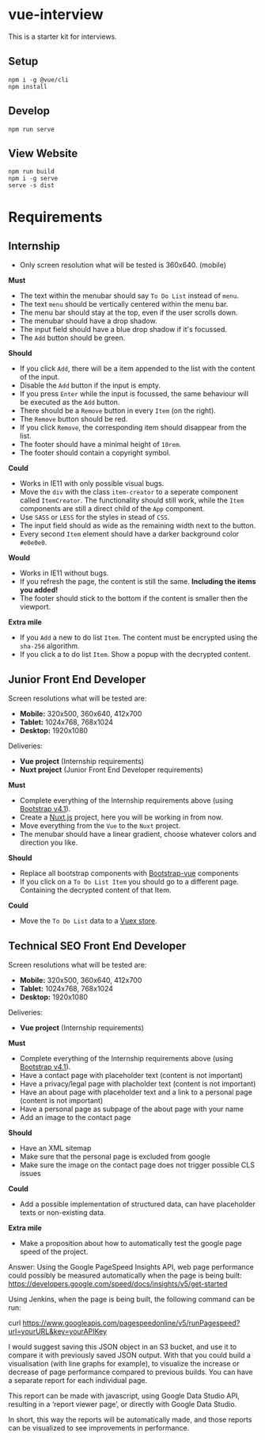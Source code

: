 # vue-interview
This is a starter kit for interviews.

## Setup
```
npm i -g @vue/cli
npm install
```

## Develop
```
npm run serve
```

## View Website
```
npm run build
npm i -g serve
serve -s dist
```

# Requirements
## Internship
- Only screen resolution what will be tested is 360x640. (mobile)

**Must**
- The text within the menubar should say `To Do List` instead of `menu`.
- The text `menu` should be vertically centered within the menu bar.
- The menu bar should stay at the top, even if the user scrolls down.
- The menubar should have a drop shadow.
- The input field should have a blue drop shadow if it's focussed.
- The `Add` button should be green.


**Should**
- If you click `Add`, there will be a item appended to the list with the content of the input.
- Disable the `Add` button if the input is empty.
- If you press `Enter` while the input is focussed, the same behaviour will be executed as the `Add` button.
- There should be a `Remove` button in every `Item` (on the right).
- The `Remove` button should be red.
- If you click `Remove`, the corresponding item should disappear from the list.
- The footer should have a minimal height of `10rem`.
- The footer should contain a copyright symbol. 

**Could**
- Works in IE11 with only possible visual bugs.
- Move the `div` with the class `item-creator` to a seperate component called `ItemCreator`. The functionality should still work, while the `Item` components are still a direct child of the `App` component.
- Use `SASS` or `LESS` for the styles in stead of `CSS`.
- The input field should as wide as the remaining width next to the button.
- Every second `Item` element should have a darker background color `#e0e0e0`.

**Would**
- Works in IE11 without bugs.
- If you refresh the page, the content is still the same. **Including the items you added!**
- The footer should stick to the bottom if the content is smaller then the viewport.

**Extra mile**
- If you `Add` a new to do list `Item`. The content must be encrypted using the `sha-256` algorithm.
- If you click a to do list `Item`. Show a popup with the decrypted content.

## Junior Front End Developer
Screen resolutions what will be tested are:
- **Mobile:** 320x500, 360x640, 412x700
- **Tablet:** 1024x768, 768x1024
- **Desktop:** 1920x1080

Deliveries:
- **Vue project** (Internship requirements)
- **Nuxt project** (Junior Front End Developer requirements)

**Must**
- Complete everything of the Internship requirements above (using [Bootstrap v4.1](https://getbootstrap.com/)).
- Create a [Nuxt.js](https://nuxtjs.org/guide) project, here you will be working in from now.
- Move everything from the `Vue` to the `Nuxt` project.
- The menubar should have a linear gradient, choose whatever colors and direction you like.

**Should**
- Replace all bootstrap components with [Bootstrap-vue](bootstrap-vue.js.org) components
- If you click on a `To Do List Item` you should go to a different page. Containing the decrypted content of that Item.

**Could**
- Move the `To Do List` data to a [Vuex store](https://vuex.vuejs.org/guide/).


## Technical SEO Front End Developer
Screen resolutions what will be tested are:
- **Mobile:** 320x500, 360x640, 412x700
- **Tablet:** 1024x768, 768x1024
- **Desktop:** 1920x1080

Deliveries:
- **Vue project** (Internship requirements)

**Must**
- Complete everything of the Internship requirements above (using [Bootstrap v4.1](https://getbootstrap.com/)).
- Have a contact page with placeholder text (content is not important)
- Have a privacy/legal page with placholder text (content is not important)
- Have an about page with placeholder text and a link to a personal page (content is not important)
- Have a personal page as subpage of the about page with your name
- Add an image to the contact page

**Should**
- Have an XML sitemap
- Make sure that the personal page is excluded from google
- Make sure the image on the contact page does not trigger possible CLS issues

**Could**
- Add a possible implementation of structured data, can have placeholder texts or non-existing data.

**Extra mile**
- Make a proposition about how to automatically test the google page speed of the project.

Answer:
Using the Google PageSpeed Insights API, web page performance could possibly be measured automatically when the page is being built:
https://developers.google.com/speed/docs/insights/v5/get-started

Using Jenkins, when the page is being built, the following command can be run:

curl https://www.googleapis.com/pagespeedonline/v5/runPagespeed?url=yourURL&key=yourAPIKey

I would suggest saving this JSON object in an S3 bucket, and use it to compare it with previously saved JSON output. 
With that you could build a visualisation (with line graphs for example), to visualize the increase or decrease of page performance compared to previous builds. You can have a separate report for each individual page.

This report can be made with javascript, using Google Data Studio API, resulting in a ‘report viewer page’, or directly with Google Data Studio.

In short, this way the reports will be automatically made, and those reports can be visualized to see improvements in performance.
